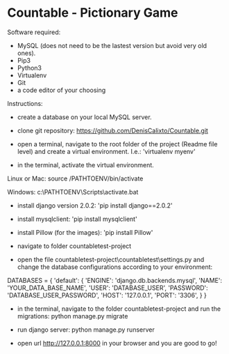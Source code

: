 # Countable - Pictionary Game

Software required:

- MySQL (does not need to be the lastest version but avoid very old ones).
- Pip3
- Python3
- Virtualenv
- Git
- a code editor of your choosing

Instructions:

- create a database on your local MySQL server.

- clone git repository:
https://github.com/DenisCalixto/Countable.git

- open a terminal, navigate to the root folder of the project (Readme file level) and create a virtual environment. I.e.: 'virtualenv myenv'

- in the terminal, activate the virtual environment. 

Linux or Mac: source /PATHTOENV/bin/activate

Windows: c:\PATHTOENV\Scripts\activate.bat

- install django version 2.0.2: 'pip install django==2.0.2'

- install mysqlclient: 'pip install mysqlclient'

- install Pillow (for the images): 'pip install Pillow'

- navigate to folder countabletest-project

- open the file countabletest-project\countabletest\settings.py and change the database configurations according to your environment:

DATABASES = {
    'default': {
        'ENGINE': 'django.db.backends.mysql',
        'NAME': 'YOUR_DATA_BASE_NAME',
        'USER': 'DATABASE_USER',
        'PASSWORD': 'DATABASE_USER_PASSWORD',
        'HOST': '127.0.0.1',
        'PORT': '3306',
    }
}

- in the terminal, navigate to the folder countabletest-project and run the migrations: python manage.py migrate

- run django server: python manage.py runserver

- open url http://127.0.0.1:8000 in your browser and you are good to go!

